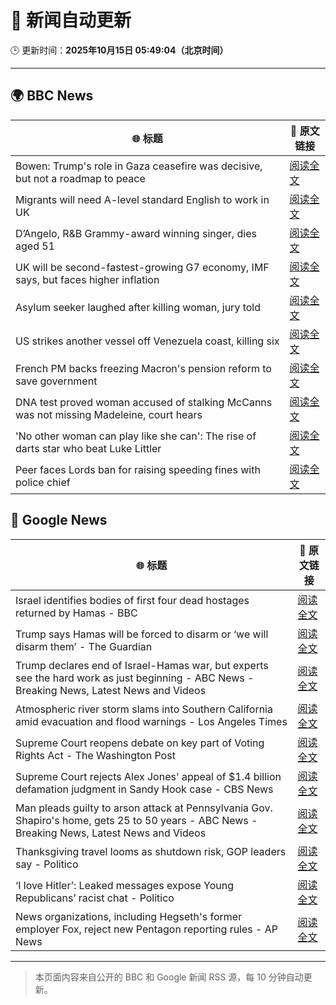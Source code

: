 # 🧠 新闻自动更新

🕒 更新时间：**2025年10月15日 05:49:04（北京时间）**

---

## 🌍 BBC News

| 🌐 标题 | 🔗 原文链接 |
|--------|-------------|
| Bowen: Trump's role in Gaza ceasefire was decisive, but not a roadmap to peace | [阅读全文](https://www.bbc.com/news/articles/ce86118q6ego?at_medium=RSS&at_campaign=rss) |
| Migrants will need A-level standard English to work in UK | [阅读全文](https://www.bbc.com/news/articles/c8679q0pe57o?at_medium=RSS&at_campaign=rss) |
| D’Angelo, R&B Grammy-award winning singer, dies aged 51 | [阅读全文](https://www.bbc.com/news/articles/cwynv40ly4vo?at_medium=RSS&at_campaign=rss) |
| UK will be second-fastest-growing G7 economy, IMF says, but faces higher inflation | [阅读全文](https://www.bbc.com/news/articles/cn092p27xn0o?at_medium=RSS&at_campaign=rss) |
| Asylum seeker laughed after killing woman, jury told | [阅读全文](https://www.bbc.com/news/articles/cwy902djzv2o?at_medium=RSS&at_campaign=rss) |
| US strikes another vessel off Venezuela coast, killing six | [阅读全文](https://www.bbc.com/news/articles/cg51625lmmgo?at_medium=RSS&at_campaign=rss) |
| French PM backs freezing Macron's pension reform to save government | [阅读全文](https://www.bbc.com/news/articles/crkldd02xg8o?at_medium=RSS&at_campaign=rss) |
| DNA test proved woman accused of stalking McCanns was not missing Madeleine, court hears | [阅读全文](https://www.bbc.com/news/articles/ckgk2g94ll0o?at_medium=RSS&at_campaign=rss) |
| 'No other woman can play like she can': The rise of darts star who beat Luke Littler | [阅读全文](https://www.bbc.com/sport/darts/articles/cy5qy49d04yo?at_medium=RSS&at_campaign=rss) |
| Peer faces Lords ban for raising speeding fines with police chief | [阅读全文](https://www.bbc.com/news/articles/c5y4558r5gko?at_medium=RSS&at_campaign=rss) |

## 📰 Google News

| 🌐 标题 | 🔗 原文链接 |
|--------|-------------|
| Israel identifies bodies of first four dead hostages returned by Hamas - BBC | [阅读全文](https://news.google.com/rss/articles/CBMiWkFVX3lxTE85SVE0YWFKMUxiTjJqZ2w4Q1BjZWV0UDBJbHU3MlZ2VkQySE9CalBkeXJPNUYtcUdISy00U0htZkE3MHRXcEgwbjNtTkU5dmQ3eDNPODFyUGRud9IBX0FVX3lxTFBzSC1NRUpHNW8wazJheGduQVZYOW9TMUMtOG9DaVpJbHBwajJXVHdVRHRnV3dfb2NSUk52eXlGSkpiUVlUWE1vVFRHS3F2SUxQTHhWc3lHb0RPLUxoR0ZR?oc=5) |
| Trump says Hamas will be forced to disarm or ‘we will disarm them’ - The Guardian | [阅读全文](https://news.google.com/rss/articles/CBMisgFBVV95cUxNaHl2UnhjQ2oxVFY0RjhPRkZaNFdMMGZBN015S0N0b0ZyOWxhNlVKLUNsX2lzbm5FakJTSmpmaFhud2FuMG5PTGo1a3NwN3IxRldJN2M3N0lxS3F3b1ZaT2pWS1FuWl9Ba0U1SDlzdl9BSFIzNlZFNWxlOUg4MTVxV21NbGU0VENYX3dueVBsd3g3Uk40eHJaczA0SU5vMXJnSEtlUFlXYTB1RjVERkhlMmdn?oc=5) |
| Trump declares end of Israel-Hamas war, but experts see the hard work as just beginning - ABC News - Breaking News, Latest News and Videos | [阅读全文](https://news.google.com/rss/articles/CBMimAFBVV95cUxPNUI4REJtalp0c2RSWUhpblhsVE9iNUhURFdqRzF6N3JKUDRQYVNtaEhRMDNhUEZPZ3htaGpTbFRubkFua0JCOVNBcnlianhpVnB5cENsMVM3UUlESzdpa0g5Q2lqc2lybnF3cGwxVlM3eE5HOWdFQjRPTjRrTGg5cTBFWnY2VkZ6M0JxNFlRc0h3ZV9WdEFSQ9IBngFBVV95cUxNMllLeEpUVE1TVGNELUV4R1lhaFlXVlVwdWZLUmdZNi1CYVlZZnZIYTdVSmZCZWhLZGxTaFhiRk8zM3BOTHhPbkQ5UnBIMWNHSXNoUmJtaEVjeUJQNG4zXzF4OE9QaW1FUXFXWkx0NHBuMXlRbC15QVdtRzNVYmxmWDFpWXBuMGtENEdYbDJ5aEc4RWpWYlgwRUozcG1Vdw?oc=5) |
| Atmospheric river storm slams into Southern California amid evacuation and flood warnings - Los Angeles Times | [阅读全文](https://news.google.com/rss/articles/CBMivAFBVV95cUxORFM3ZFVnSUh2azMtRGJKWVppSGtuMF80Y09mWGE3Tjd5a3hNeExyejVJRXpHaFB1bmwydVF3bEpJX3FPVTdLeGRNNVNEa3dkSEdwSWNBSkZOcXM3dEloeU1NUEwwcnQxbzZOWDBvVHQ0MG9TZWVrc0NLaW9HMFgxeVNraW0teGRDMC15Ui1oMDcwMkRYaXpaWDJISzc1YTNEWHdINlVoLUgtZUxkT1prdlpyVDM0b2VPSTRwRQ?oc=5) |
| Supreme Court reopens debate on key part of Voting Rights Act - The Washington Post | [阅读全文](https://news.google.com/rss/articles/CBMimwFBVV95cUxOZDU5dzRnRzBsRVJETlJkUnA0UmpfWWV4UlFJWmVYVy02SVVET2tMZzJ4eHp0WGxTUGdzRk9CUVFQMk5TRjl0cUM5VXM3WF9kTGdfUEFPUzlNSGNiekhyS0JjbG5aSTFDRHZZN1FMSXlUcXhZdGEwWVZUcHBwTUM5LW9JNks2WTRrQUIxdkJPb0F4OVRjbmZmUUxDSQ?oc=5) |
| Supreme Court rejects Alex Jones' appeal of $1.4 billion defamation judgment in Sandy Hook case - CBS News | [阅读全文](https://news.google.com/rss/articles/CBMiggFBVV95cUxPS01CLXRSZ1ZacVloXy1seTV5S3JoamhXc1J3dUJhTDRiLVVnRWxLblpSWmdrYlVGVEloc0VMTmVtZnF6M29LekEzenJUYjl3bkJlZTlUYUNlWVNFbm5MTzlsOWhyekl6UjE4TXhwQ2JPOHFaUUViZG1GanFnT0c5Zjdn0gGHAUFVX3lxTE93enVtSWMxdlhUZ0pWaUg4SWJ4VXNfTzJ5UDNIalhFaTBlaEhzc096SHd4QmY3TG1jcXlsMy1Pc2owUjN0Z2Qzc3FxdU5scTM1QlN1ajJ5SU5EYkJ0RlRocWtWM3ExUUYtMDJvSjZmY0ZiTm80dENwZmkyNzZKd3F2OWJURTd1bw?oc=5) |
| Man pleads guilty to arson attack at Pennsylvania Gov. Shapiro's home, gets 25 to 50 years - ABC News - Breaking News, Latest News and Videos | [阅读全文](https://news.google.com/rss/articles/CBMinAFBVV95cUxOZ3hMYjFrR3RrN0dnOGt5WV9XUk51VTRDdGVtcHVwT1oycWpXUVhMc2hjdTJ2a1hvVDF5eVVCdFdmQUI2RHdtSlVScUt6VkItTm41dldwX1pLRjFIcGduaW1RS3NvdGtpR1dQYmNqSWg1RHFfc0VPeUdGTExrUldMaC1tRUlyd2NKVGZjUHJLT2RXRWtFSG5nS09UWlLSAaIBQVVfeXFMTjlNMVhZa2xJQzhwdjR5QlU4OHdtckJLVExnY0cweDlwMWs5RnFwUHY5TFVMZlUxYXd3R0F2Wi00MUhreDlMeWhzUDRrWXJ6dHBabG9pM3g3eGZzQVk5RTJaOGFNU210azZGYnl4cjRxUE5TektsTm5EQVFEbHo5dGkxYzNZdTRWR2tGNmZvMWJtRUk1VDN4Nk54bWJCYm9Xb0dn?oc=5) |
| Thanksgiving travel looms as shutdown risk, GOP leaders say - Politico | [阅读全文](https://news.google.com/rss/articles/CBMiwwFBVV95cUxPa2pNSXNYX1hDc3pERHZKdERBSnJJYlRfTVFQYXVSc25XTGFVN09TSTZURVoyMEcyWXlaTm92ZmdoclN0S0R2dGNvZzV0aGlyYjZHLVZGa0pwaU9KRjdlQ19LYTFxN1JRMDRTYWRTWUl6T1VxWmtOYXc2X2VDdnNScUM2aS11SXQ4Z2pMYXhULUd1Q1U2dnlsdk9ROURkMnQwMDlmYTNoYTBiNGFONGRuU3NrdjNZV0laOHRLQ0lyR0trOTQ?oc=5) |
| ‘I love Hitler’: Leaked messages expose Young Republicans’ racist chat - Politico | [阅读全文](https://news.google.com/rss/articles/CBMilgFBVV95cUxNYV9DUENBdlZlTkRERGJJMnpUdnhBaEcyTWdNTnBFTkVnZkdiQWhKV0lNRDU1dXg2dnh2c2ROMnNVbE1MWWI3U1VfbmlFa29QTXg4OEE1dU5lRENtMzl1LVh1RGlpYlRfMkRaZm5ITHZSclc3ZkZENVZ2cjJ2MUxGMzctalpFMzNtV1IydG5sci1IRzRmY0E?oc=5) |
| News organizations, including Hegseth's former employer Fox, reject new Pentagon reporting rules - AP News | [阅读全文](https://news.google.com/rss/articles/CBMiugFBVV95cUxOd01kdUFZSzlQc19VWkozZ1VRREw0ZXJVN01mZmp6c093d3ZENzVCNVNyekZPUHhRUDRGakZQWGR6T29rNHdyclRzdDFwTWRiTVg3S3R1RjFTLVdmWFdZUVlFY3RNT1k3b2hpNjRMMUJHd05RaVFMdXVrUGlIbGp2a2Zha1lLaFZCRHpyb1VxcFdiNDJtOTJveS1CeTJQSjQyTkowZEM3cGlQYkhiVm9YSFR2MDFTX3g0d3c?oc=5) |

---
> 本页面内容来自公开的 BBC 和 Google 新闻 RSS 源，每 10 分钟自动更新。